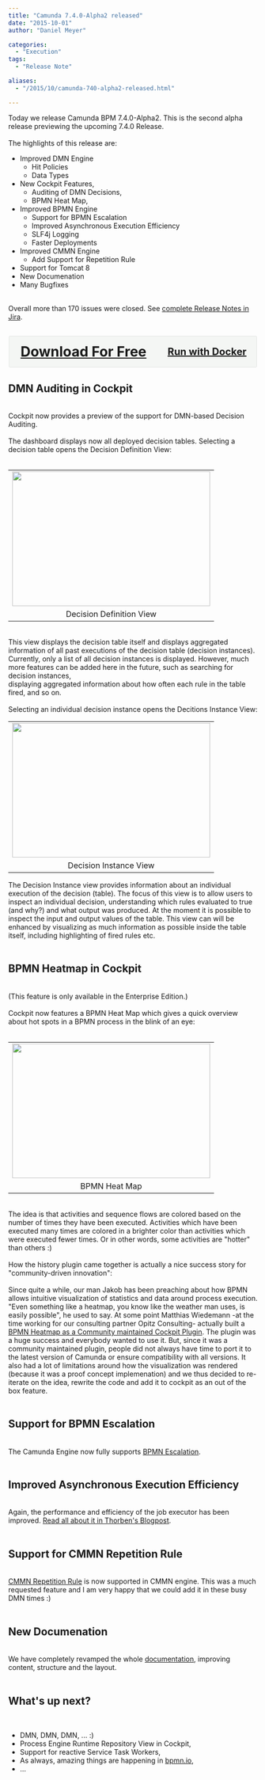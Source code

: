 ```yaml
---
title: "Camunda 7.4.0-Alpha2 released"
date: "2015-10-01"
author: "Daniel Meyer"

categories:
  - "Execution"
tags: 
  - "Release Note"

aliases:
  - "/2015/10/camunda-740-alpha2-released.html"

---
```


<div>
Today we release Camunda BPM 7.4.0-Alpha2. This is the second alpha release previewing the upcoming 7.4.0 Release.<br />
<br />
The highlights of this release are:<br />
<ul><li>Improved DMN Engine<br />
<ul><li>Hit Policies</li>
<li>Data Types</li>
</ul></li>
<li>New Cockpit Features,<br />
<ul><li>Auditing of DMN Decisions,</li>
<li>BPMN Heat Map,</li>
</ul></li>
<li>Improved BPMN Engine<br />
<ul><li>Support for BPMN Escalation</li>
<li>Improved Asynchronous Execution Efficiency</li>
<li>SLF4j Logging</li>
<li>Faster Deployments</li>
</ul></li>
<li>Improved CMMN Engine<br />
<ul><li>Add Support for Repetition Rule</li>
</ul></li>
<li>Support for Tomcat 8</li>
<li>New Documenation</li>
<li>Many Bugfixes</li>
</ul><br />
Overall more than 170 issues were closed. See <a href="https://jira.camunda.com/secure/ReleaseNote.jspa?projectId=10230&amp;version=14194">complete Release Notes in Jira</a>.<br />
<div style="background-color: #f4f6f4; border-radius: 3px; border: 1px solid #e4e6e4; margin: 30px auto; max-width: 500px; overflow: hidden;"><h2 style="-moz-box-sizing: border-box; -webkit-box-sizing: border-box; box-sizing: border-box; float: left; margin: 0; padding: 15px; position: relative; text-align: center; width: 300px;"><a href="http://camunda.org/download#latest" style="display: block; font-size: 28px; line-height: 32px; text-align: center;">Download For Free</a>   </h2><h3 style="-moz-box-sizing: border-box; -webkit-box-sizing: border-box; box-sizing: border-box; float: right; margin: 0; padding: 15px; position: relative; text-align: center; width: 200px;"><a href="https://registry.hub.docker.com/u/camunda/camunda-bpm-platform/" style="display: block; font-size: 20px; line-height: 32px; text-align: center;">Run with Docker</a>   </h3></div><a name='more'></a><h2>DMN Auditing in Cockpit</h2><br />
Cockpit now provides a preview of the support for DMN-based Decision Auditing.<br />
<br />
The dashboard displays now all deployed decision tables. Selecting a decision table opens the Decision Definition View:<br />
<br />
<table align="center" cellpadding="0" cellspacing="0" class="tr-caption-container" style="margin-left: auto; margin-right: auto; text-align: center;"><tbody>
<tr><td style="text-align: center;"><a href="http://4.bp.blogspot.com/-IKthxtJdZ74/Vgvp-IK8avI/AAAAAAAADeY/YJY6hqJcmkw/s1600/cockpit-dmn-1.png" imageanchor="1" style="margin-left: auto; margin-right: auto;"><img border="0" height="272" src="http://4.bp.blogspot.com/-IKthxtJdZ74/Vgvp-IK8avI/AAAAAAAADeY/YJY6hqJcmkw/s400/cockpit-dmn-1.png" width="400" /></a></td></tr>
<tr><td class="tr-caption" style="text-align: center;">Decision Definition View</td></tr>
</tbody></table><br />
This view displays the decision table itself and displays aggregated information of all past executions of the decision table (decision instances).<br />
Currently, only a list of all decision instances is displayed. However, much more features can be added here in the future, such as searching for decision instances,<br />
displaying aggregated information about how often each rule in the table fired, and so on.<br />
<br />
Selecting an individual decision instance opens the Decitions Instance View:<br />
<table align="center" cellpadding="0" cellspacing="0" class="tr-caption-container" style="margin-left: auto; margin-right: auto; text-align: center;"><tbody>
<tr><td style="text-align: center;"><a href="http://3.bp.blogspot.com/--3o2cYGLqIg/Vgvq72E0jZI/AAAAAAAADek/mx7WgmoX5rA/s1600/cockpit-dmn-2.png" imageanchor="1" style="margin-left: auto; margin-right: auto;"><img border="0" height="272" src="http://3.bp.blogspot.com/--3o2cYGLqIg/Vgvq72E0jZI/AAAAAAAADek/mx7WgmoX5rA/s400/cockpit-dmn-2.png" width="400" /></a></td></tr>
<tr><td class="tr-caption" style="text-align: center;">Decision Instance View</td></tr>
</tbody></table>The Decision Instance view provides information about an individual execution of the decision (table). The focus of this view is to allow users to inspect an individual decision, understanding which rules evaluated to true (and why?) and what output was produced. At the moment it is possible to inspect the input and output values of the table. This view can will be enhanced by visualizing as much information as possible inside the table itself, including highlighting of fired rules etc.<br />
<br />
<h2>BPMN Heatmap in Cockpit</h2><br />
(This feature is only available in the Enterprise Edition.)<br />
<br />
Cockpit now features a BPMN Heat Map which gives a quick overview about hot spots in a BPMN process in the blink of an eye:<br />
<br />
<table align="center" cellpadding="0" cellspacing="0" class="tr-caption-container" style="margin-left: auto; margin-right: auto; text-align: center;"><tbody>
<tr><td style="text-align: center;"><a href="http://4.bp.blogspot.com/-g6DjLA6aMtM/VgvpTrpmXtI/AAAAAAAADeQ/c8_qYnnrZtg/s1600/cockpit-heatmap.png" imageanchor="1" style="margin-left: auto; margin-right: auto;"><img border="0" height="272" src="http://4.bp.blogspot.com/-g6DjLA6aMtM/VgvpTrpmXtI/AAAAAAAADeQ/c8_qYnnrZtg/s400/cockpit-heatmap.png" width="400" /></a></td></tr>
<tr><td class="tr-caption" style="text-align: center;">BPMN Heat Map</td></tr>
</tbody></table><br />
The idea is that activities and sequence flows are colored based on the number of times they have been executed. Activities which have been executed many times are colored in a brighter color than activities which were executed fewer times. Or in other words, some activities are "hotter" than others :)<br />
<br />
How the history plugin came together is actually a nice success story for "community-driven innovation":<br />
<br />
Since quite a while, our man Jakob has been preaching about how BPMN allows intuitive visualization of statistics and data around process execution. "Even something like a heatmap, you know like the weather man uses, is easily possible", he used to say. At some point Matthias Wiedemann -at the time working for our consulting partner Opitz Consulting- actually built a <a href="https://github.com/mwiede/camunda-cockpit-plugins/tree/master/cockpit-plugin-heatmap">BPMN Heatmap as a Community maintained Cockpit Plugin</a>. The plugin was a huge success and everybody wanted to use it. But, since it was a community maintained plugin, people did not always have time to port it to the latest version of Camunda or ensure compatibility with all versions. It also had a lot of limitations around how the visualization was rendered (because it was a proof concept implemenation) and we thus decided to re-iterate on the idea, rewrite the code and add it to cockpit as an out of the box feature.<br />
<br />
<h2>Support for BPMN Escalation</h2><br />
The Camunda Engine now fully supports <a href="https://docs.camunda.org/manual/latest/reference/bpmn20/events/escalation-events/">BPMN Escalation</a>.<br />
<br />
<h2>Improved Asynchronous Execution Efficiency</h2><br />
Again, the performance and efficiency of the job executor has been improved. <a href="http://blog.camunda.org/2015/09/scaling-camunda-bpm-in-cluster-job.html">Read all about it in Thorben's Blogpost</a>.<br />
<br />
<h2>Support for CMMN Repetition Rule</h2><br />
<a href="https://docs.camunda.org/manual/latest/reference/cmmn10/markers/repetition-rule/">CMMN Repetition Rule</a> is now supported in CMMN engine. This was a much requested feature and I am very happy that we could add it in these busy DMN times :)<br />
<br />
<h2>New Documenation</h2><br />
We have completely revamped the whole <a href="http://docs.camunda.org/manual/latest">documentation</a>, improving content, structure and the layout.<br />
<br />
<h2>What's up next?</h2><br />
<ul><li>DMN, DMN, DMN, ... :)</li>
<li>Process Engine Runtime Repository View in Cockpit,</li>
<li>Support for reactive Service Task Workers,</li>
<li>As always, amazing things are happening in <a href="http://bpmn.io/">bpmn.io</a>,</li>
<li>...</li>
</ul>
</div>